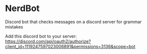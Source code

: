 # NerdBot
Discord bot that checks messages on a discord server for grammar mistakes

Add this discord bot to your server: https://discord.com/api/oauth2/authorize?client_id=1119247597023006891&permissions=3136&scope=bot

